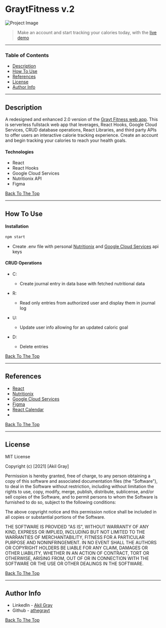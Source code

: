 # GraytFitness v.2

![Project Image](./src/assets/images/GraytFitnessWebAppGif.gif)

> Make an account and start tracking your calories today, with the [live demo](https://grayt-fitness.web.app/)

---

### Table of Contents

- [Description](#description)
- [How To Use](#how-to-use)
- [References](#references)
- [License](#license)
- [Author Info](#author-info)

---

## Description

A redesigned and enhanced 2.0 version of the [Grayt Fitness web app](https://github.com/athegrayt/grayt_fitness_app). This is serverless fullstack web app that leverages, React Hooks, Google Cloud Services, CRUD database operations, React Libraries, and third party APIs to offer users an interactive calorie tracking experience. Create an account and begin tracking your calories to reach your health goals.

#### Technologies

- React
- React Hooks
- Google Cloud Services
- Nutritionix API
- Figma


[Back To The Top](#graytFitness-v.2)

---

## How To Use

#### Installation

```bash
npm start
```

- Create .env file with personal [Nutritionix](https://developer.nutritionix.com/) and [Google Cloud Services](https://cloud.google.com/docs/authentication/api-keys) api keys 

#### CRUD Operations

- C:
    - Create journal entry in data base with fetched nutritional data   

- R:
    - Read only entries from authorized user and display them in journal log  
- U:
    - Update user info allowing for an updated caloric goal
- D:
    - Delete entries 

[Back To The Top](#graytFitness-v.2)

---

## References
- [React](https://reactjs.org/)
- [Nutritionix](https://www.nutritionix.com/)
- [Google Cloud Services](https://cloud.google.com/)
- [Figma](https://www.figma.com/)
- [React Calendar](https://www.npmjs.com/package/react-calendar)
- 

[Back To The Top](#graytFitness-v.2)

---

## License

MIT License

Copyright (c) [2021] [Akil Gray]

Permission is hereby granted, free of charge, to any person obtaining a copy
of this software and associated documentation files (the "Software"), to deal
in the Software without restriction, including without limitation the rights
to use, copy, modify, merge, publish, distribute, sublicense, and/or sell
copies of the Software, and to permit persons to whom the Software is
furnished to do so, subject to the following conditions:

The above copyright notice and this permission notice shall be included in all
copies or substantial portions of the Software.

THE SOFTWARE IS PROVIDED "AS IS", WITHOUT WARRANTY OF ANY KIND, EXPRESS OR
IMPLIED, INCLUDING BUT NOT LIMITED TO THE WARRANTIES OF MERCHANTABILITY,
FITNESS FOR A PARTICULAR PURPOSE AND NONINFRINGEMENT. IN NO EVENT SHALL THE
AUTHORS OR COPYRIGHT HOLDERS BE LIABLE FOR ANY CLAIM, DAMAGES OR OTHER
LIABILITY, WHETHER IN AN ACTION OF CONTRACT, TORT OR OTHERWISE, ARISING FROM,
OUT OF OR IN CONNECTION WITH THE SOFTWARE OR THE USE OR OTHER DEALINGS IN THE
SOFTWARE.

[Back To The Top](#graytFitness-v.2)

---

## Author Info

- LinkedIn - [Akil Gray](https://linkedin.com/in/akil-gray)
- Github - [athegrayt](https://github.com/athegrayt)

[Back To The Top](#graytFitness-v.2)
